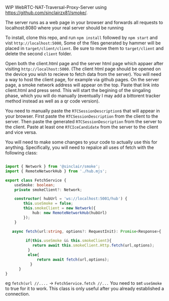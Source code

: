 WIP WebRTC-NAT-Traversal-Proxy-Server using https://github.com/sinclairzx81/smoke/. 

The server runs as a web page in your browser and forwards all requests to localhost:8080 where your real server should be running

To install, clone this repo, and run `npm install` followed by `npm start` and vist `http://localhost:5000`, Some of the files generated by hammer will be placed in `target/client/client`. Be sure to move them to `target/client` and delete the second `client` folder.

Open both the client.html page and the server html page which appaer after visiting `http://localhost:5000`. (The client html page should be opened on the device you wish to recieve to fetch data from the server). You will need a way to host the client page, for example via github pages. On the server page, a smoke network address will appear on the top. Paste that link into client.html and press send. This will start the begining of the singaling phase, which you will do manually (eventually I may add a bittorent tracker method instead as well as a qr code version).

You need to manually paste the `RTCSessionDescription`s that will appear in your browser. First paste the `RTCSessionDescription` from the client to the server. Then paste the generated `RTCSessionDescription` from the server to the client. Paste at least one `RTCIceCandidate` from the server to the client and vice versa.

You will need to make some changes to your code to actually use this for anything. Specifically, you will need to repalce all uses of fetch with the following class:

```ts

import { Network } from '@sinclair/smoke';
import { RemoteNetworkHub } from './hub.mjs';

export class FetchService {
    useSmoke: boolean;
    private smokeClient?: Network;

    constructor( hubUrl = 'ws://localhost:5001/hub') {
        this.useSmoke = false;
        this.smokeClient = new Network({ 
            hub: new RemoteNetworkHub(hubUrl) 
        });
    }

   async fetch(url:string, options?: RequestInit): Promise<Response>{
        
         if(this.useSmoke && this.smokeClient){
            return await this.smokeClient.Http.fetch(url,options);
          }
          else{
              return await fetch(url,options);
           }
      }
}

```

eg `fetch(url //....` -> `FetchService.fetch //...` You need to set `useSmoke` to true for it to work. This class is only useful after you already established a connection.
